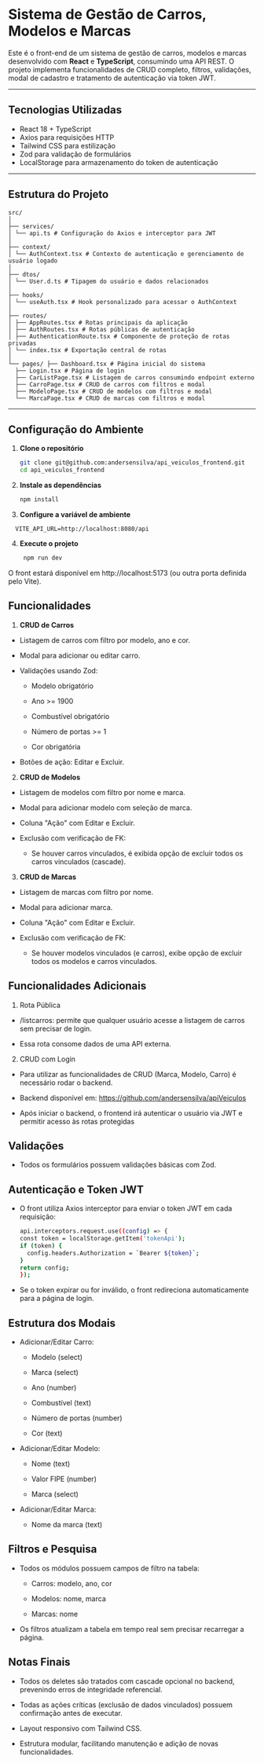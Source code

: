 # Sistema de Gestão de Carros, Modelos e Marcas

Este é o front-end de um sistema de gestão de carros, modelos e marcas desenvolvido com **React** e **TypeScript**, consumindo uma API REST. O projeto implementa funcionalidades de CRUD completo, filtros, validações, modal de cadastro e tratamento de autenticação via token JWT.

---

## Tecnologias Utilizadas

- React 18 + TypeScript
- Axios para requisições HTTP
- Tailwind CSS para estilização
- Zod para validação de formulários
- LocalStorage para armazenamento do token de autenticação

---

## Estrutura do Projeto
```
src/
│
├── services/
│ └── api.ts # Configuração do Axios e interceptor para JWT
│
├── context/
│ └── AuthContext.tsx # Contexto de autenticação e gerenciamento de usuário logado
│
├── dtos/
│ └── User.d.ts # Tipagem do usuário e dados relacionados
│
├── hooks/
│ └── useAuth.tsx # Hook personalizado para acessar o AuthContext
│
├── routes/
│ ├── AppRoutes.tsx # Rotas principais da aplicação
│ ├── AuthRoutes.tsx # Rotas públicas de autenticação
│ ├── AuthenticationRoute.tsx # Componente de proteção de rotas privadas
│ └── index.tsx # Exportação central de rotas
│
└── pages/ ├── Dashboard.tsx # Página inicial do sistema
  ├── Login.tsx # Página de login
  ├── CarListPage.tsx # Listagem de carros consumindo endpoint externo
  ├── CarroPage.tsx # CRUD de carros com filtros e modal
  ├── ModeloPage.tsx # CRUD de modelos com filtros e modal
  └── MarcaPage.tsx # CRUD de marcas com filtros e modal
```


---

## Configuração do Ambiente

1. **Clone o repositório**
   ```bash
   git clone git@github.com:andersensilva/api_veiculos_frontend.git
   cd api_veiculos_frontend
   ```
2. **Instale as dependências**
    ```bash
    npm install
   ```
3. **Configure a variável de ambiente**
  ```properties
    VITE_API_URL=http://localhost:8080/api
  ```
4. **Execute o projeto**
   ```bash
    npm run dev
    ```
O front estará disponível em http://localhost:5173 (ou outra porta definida pelo Vite).

## Funcionalidades
1. **CRUD de Carros**
  - Listagem de carros com filtro por modelo, ano e cor.

  - Modal para adicionar ou editar carro.

  - Validações usando Zod:

    - Modelo obrigatório

    - Ano >= 1900

    - Combustível obrigatório

    - Número de portas >= 1

    - Cor obrigatória

  - Botões de ação: Editar e Excluir.

2. **CRUD de Modelos**

  - Listagem de modelos com filtro por nome e marca.

  - Modal para adicionar modelo com seleção de marca.

  - Coluna "Ação" com Editar e Excluir.

  - Exclusão com verificação de FK:

    - Se houver carros vinculados, é exibida opção de excluir todos os carros vinculados (cascade).

3. **CRUD de Marcas**

  - Listagem de marcas com filtro por nome.

  - Modal para adicionar marca.

  - Coluna "Ação" com Editar e Excluir.

  - Exclusão com verificação de FK:

    - Se houver modelos vinculados (e carros), exibe opção de excluir todos os modelos e carros vinculados.

## Funcionalidades Adicionais
1. Rota Pública
  - /listcarros: permite que qualquer usuário acesse a listagem de carros sem precisar de login.

  - Essa rota consome dados de uma API externa.
2. CRUD com Login
  - Para utilizar as funcionalidades de CRUD (Marca, Modelo, Carro) é necessário rodar o backend.

  - Backend disponível em: https://github.com/andersensilva/apiVeiculos

   - Após iniciar o backend, o frontend irá autenticar o usuário via JWT e permitir acesso às rotas protegidas

## Validações 
  - Todos os formulários possuem validações básicas com Zod.

## Autenticação e Token JWT
  - O front utiliza Axios interceptor para enviar o token JWT em cada requisição:
    ```bash
    api.interceptors.request.use((config) => {
    const token = localStorage.getItem('tokenApi');
    if (token) {
      config.headers.Authorization = `Bearer ${token}`;
    }
    return config;
    });
    ```
  - Se o token expirar ou for inválido, o front redireciona automaticamente para a página de login.

## Estrutura dos Modais
  - Adicionar/Editar Carro:

    - Modelo (select)

    - Marca (select)

    - Ano (number)

    - Combustível (text)

    - Número de portas (number)

    - Cor (text)

  - Adicionar/Editar Modelo:

    - Nome (text)

    - Valor FIPE (number)

    - Marca (select)

  - Adicionar/Editar Marca:

    - Nome da marca (text)

## Filtros e Pesquisa
  - Todos os módulos possuem campos de filtro na tabela:

    - Carros: modelo, ano, cor

    - Modelos: nome, marca

    - Marcas: nome

  - Os filtros atualizam a tabela em tempo real sem precisar recarregar a página.

  ## Notas Finais
  - Todos os deletes são tratados com cascade opcional no backend, prevenindo erros de integridade referencial.

  - Todas as ações críticas (exclusão de dados vinculados) possuem confirmação antes de executar.

  - Layout responsivo com Tailwind CSS.

  - Estrutura modular, facilitando manutenção e adição de novas funcionalidades.

    

